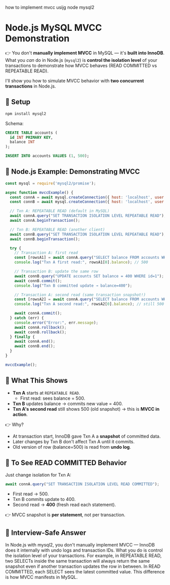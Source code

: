 how to implement mvcc usijg node mysql2

# Node.js MySQL MVCC Demonstration

👉 You don't **manually implement MVCC** in MySQL — it's **built into InnoDB**. What you *can* do in Node.js (`mysql2`) is **control the isolation level** of your transactions to demonstrate how MVCC behaves (READ COMMITTED vs REPEATABLE READ).

I'll show you how to simulate MVCC behavior with **two concurrent transactions** in Node.js.

## 📌 Setup

```bash
npm install mysql2
```

Schema:

```sql
CREATE TABLE accounts (
  id INT PRIMARY KEY,
  balance INT
);

INSERT INTO accounts VALUES (1, 500);
```

## 📌 Node.js Example: Demonstrating MVCC

```javascript
const mysql = require('mysql2/promise');

async function mvccExample() {
  const connA = await mysql.createConnection({ host: 'localhost', user: 'root', database: 'testdb' });
  const connB = await mysql.createConnection({ host: 'localhost', user: 'root', database: 'testdb' });

  // Txn A: REPEATABLE READ (default in MySQL)
  await connA.query("SET TRANSACTION ISOLATION LEVEL REPEATABLE READ");
  await connA.beginTransaction();

  // Txn B: REPEATABLE READ (another client)
  await connB.query("SET TRANSACTION ISOLATION LEVEL REPEATABLE READ");
  await connB.beginTransaction();

  try {
    // Transaction A: first read
    const [rowsA1] = await connA.query("SELECT balance FROM accounts WHERE id=1");
    console.log("Txn A first read:", rowsA1[0].balance); // 500

    // Transaction B: update the same row
    await connB.query("UPDATE accounts SET balance = 400 WHERE id=1");
    await connB.commit();
    console.log("Txn B committed update → balance=400");

    // Transaction A: second read (same transaction snapshot!)
    const [rowsA2] = await connA.query("SELECT balance FROM accounts WHERE id=1");
    console.log("Txn A second read:", rowsA2[0].balance); // still 500 (snapshot view)

    await connA.commit();
  } catch (err) {
    console.error("Error:", err.message);
    await connA.rollback();
    await connB.rollback();
  } finally {
    await connA.end();
    await connB.end();
  }
}

mvccExample();
```

## 📌 What This Shows

* **Txn A** starts at `REPEATABLE READ`.
  * First read: sees balance = 500.
* **Txn B** updates balance → commits new value = 400.
* **Txn A's second read** still shows 500 (old snapshot) → this is **MVCC in action**.

👉 Why?
* At transaction start, InnoDB gave Txn A a **snapshot** of committed data.
* Later changes by Txn B don't affect Txn A until it commits.
* Old version of row (balance=500) is read from **undo log**.

## 📌 To See READ COMMITTED Behavior

Just change isolation for Txn A:

```javascript
await connA.query("SET TRANSACTION ISOLATION LEVEL READ COMMITTED");
```

* First read → 500.
* Txn B commits update to 400.
* Second read → **400** (fresh read each statement).

👉 MVCC snapshot is **per statement**, not per transaction.

## 🎯 Interview-Safe Answer

In Node.js with mysql2, you don't manually implement MVCC — InnoDB does it internally with undo logs and transaction IDs. What you do is control the isolation level of your transactions. For example, in REPEATABLE READ, two SELECTs inside the same transaction will always return the same snapshot even if another transaction updates the row in between. In READ COMMITTED, each SELECT sees the latest committed value. This difference is how MVCC manifests in MySQL.
